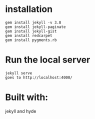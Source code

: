 # installation
```
gem install jekyll -v 3.8
gem install jekyll-paginate
gem install jekyll-gist
gem install redcarpet
gem install pygments.rb
```
# Run the local server
```
jekyll serve
goes to http://localhost:4000/
```
# Built with:
jekyll and hyde
